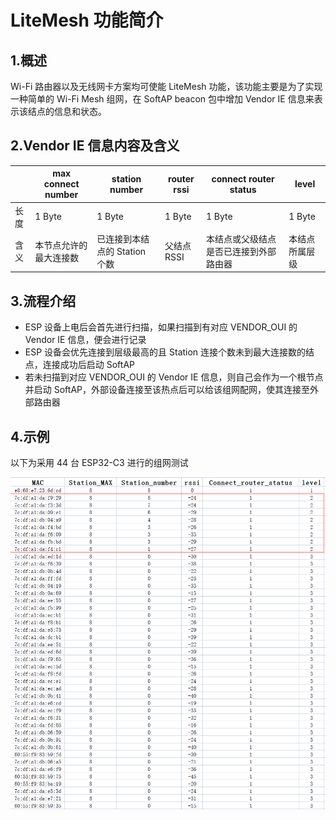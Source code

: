 # LiteMesh 功能简介

## 1.概述

Wi-Fi 路由器以及无线网卡方案均可使能 LiteMesh 功能，该功能主要是为了实现一种简单的 Wi-Fi Mesh 组网，在 SoftAP beacon 包中增加 Vendor IE 信息来表示该结点的信息和状态。

## 2.Vendor IE 信息内容及含义

|      | max connect number     | station number                | router rssi | connect router status                  | level          |
| ---- | ---------------------- | ----------------------------- | ----------- | -------------------------------------- | -------------- |
| 长度 | 1 Byte                 | 1 Byte                        | 1 Byte      | 1 Byte                                 | 1 Byte         |
| 含义 | 本节点允许的最大连接数 | 已连接到本结点的 Station 个数 | 父结点 RSSI | 本结点或父级结点是否已连接到外部路由器 | 本结点所属层级 |

## 3.流程介绍

- ESP 设备上电后会首先进行扫描，如果扫描到有对应 VENDOR_OUI 的 Vendor IE 信息，便会进行记录
- ESP 设备会优先连接到层级最高的且 Station 连接个数未到最大连接数的结点，连接成功后启动 SoftAP
- 若未扫描到对应 VENDOR_OUI 的 Vendor IE 信息，则自己会作为一个根节点并启动 SoftAP，外部设备连接至该热点后可以给该组网配网，使其连接至外部路由器

## 4.示例

以下为采用 44 台 ESP32-C3 进行的组网测试

![vendor_ie](./_static/vendor_ie.png)